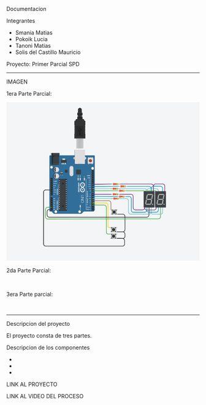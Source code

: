 Documentacion

Integrantes

- Smania Matias
- Pokoik Lucia
- Tanoni Matias
- Solis del Castillo Mauricio

Proyecto: Primer Parcial SPD

----------------------------
IMAGEN

1era Parte Parcial: 

![](https://github.com/MatiasTanoni/PrimerParcialSPD/blob/main/imagenes/1era%20Parte.png)


2da Parte Parcial:

![]()


3era Parte parcial:

![]()

----------------------------

Descripcion del proyecto

El proyecto consta de tres partes.

Descripcion de los componentes

-
  
- 

- 

LINK AL PROYECTO

LINK AL VIDEO DEL PROCESO



